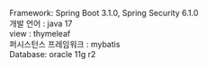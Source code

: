 Framework: Spring Boot 3.1.0, Spring Security 6.1.0<br>
개발 언어 : java 17<br>
view : thymeleaf<br>
퍼시스턴스 프레임워크 : mybatis<br>
Database: oracle 11g r2<br>
